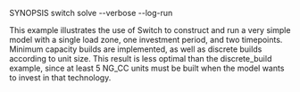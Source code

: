SYNOPSIS
	switch solve --verbose --log-run

This example illustrates the use of Switch to construct and run a very
simple model with a single load zone, one investment period, and two
timepoints. Minimum capacity builds are implemented, as well as discrete
builds according to unit size. This result is less optimal than the
discrete_build example, since at least 5 NG_CC units must be built when
the model wants to invest in that technology.
